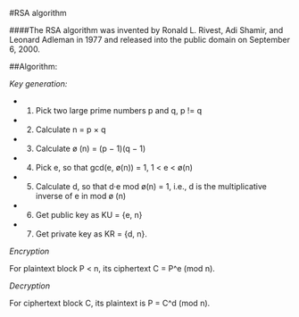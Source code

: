 #RSA algorithm

####The RSA algorithm was invented by Ronald L. Rivest, Adi Shamir, and Leonard Adleman in 1977 and released into the public domain on September 6, 2000.

##Algorithm:

*Key generation:*
>
* 1) Pick two large prime numbers p and q, p != q
* 2) Calculate n = p × q
* 3) Calculate ø (n) = (p − 1)(q − 1)
* 4) Pick e, so that gcd(e, ø(n)) = 1, 1 < e <  ø(n)
* 5) Calculate d, so that d·e mod ø(n) = 1, i.e., d is the multiplicative inverse of e in mod  ø (n)
* 6) Get public key as KU = {e, n}
* 7) Get private key as KR = {d, n}.

*Encryption*
>
For plaintext block P < n, its ciphertext C = P^e (mod n).

*Decryption*
>
For ciphertext block C, its plaintext is P = C^d (mod n).



